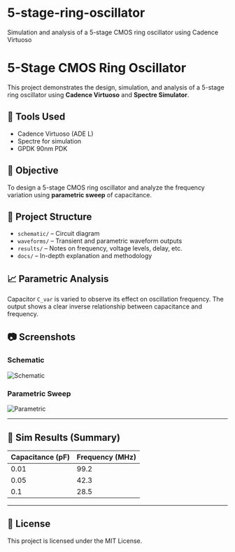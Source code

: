 # 5-stage-ring-oscillator
Simulation and analysis of a 5-stage CMOS ring oscillator using Cadence Virtuoso
# 5-Stage CMOS Ring Oscillator

This project demonstrates the design, simulation, and analysis of a 5-stage ring oscillator using **Cadence Virtuoso** and **Spectre Simulator**.

## 🔧 Tools Used
- Cadence Virtuoso (ADE L)
- Spectre for simulation
- GPDK 90nm PDK

## 🧠 Objective
To design a 5-stage CMOS ring oscillator and analyze the frequency variation using **parametric sweep** of capacitance.

## 📂 Project Structure
- `schematic/` – Circuit diagram
- `waveforms/` – Transient and parametric waveform outputs
- `results/` – Notes on frequency, voltage levels, delay, etc.
- `docs/` – In-depth explanation and methodology

## 📈 Parametric Analysis
Capacitor `C_var` is varied to observe its effect on oscillation frequency. The output shows a clear inverse relationship between capacitance and frequency.

## 📷 Screenshots
### Schematic
![Schematic](schematic/fivestageringoscillator.png)

### Parametric Sweep
![Parametric](waveforms/Parametric_5r.png)

---

## 🧪 Sim Results (Summary)
| Capacitance (pF) | Frequency (MHz) |
|------------------|-----------------|
| 0.01             | 99.2            |
| 0.05             | 42.3            |
| 0.1              | 28.5            |

---

## 📜 License
This project is licensed under the MIT License.
